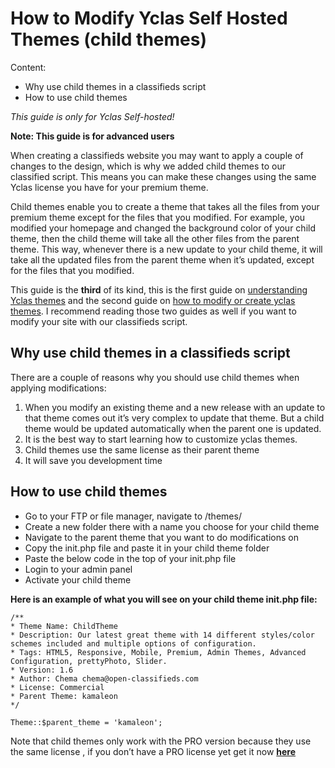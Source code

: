 
# How to Modify Yclas Self Hosted Themes (child themes)

Content:
-   Why use child themes in a classifieds script
-   How to use child themes

*This guide is only for Yclas Self-hosted!*



  

**Note: This guide is for advanced users**

When creating a classifieds website you may want to apply a couple of changes to the design, which is why we added child themes to our classified script. This means you can make these changes using the same Yclas license you have for your premium theme.

Child themes enable you to create a theme that takes all the files from your premium theme except for the files that you modified. 
For example, you modified your homepage and changed the background color of your child theme, then the child theme will take all the other files from the parent theme. This way, whenever there is a new update to your child theme, it will take all the updated files from the parent theme when it’s updated, except for the files that you modified.

This guide is the **third** of its kind, this is the first guide on  [understanding Yclas themes](Technical-understanding-yclas-themes.md)  and the second guide on  [how to modify or create yclas themes](Technical-modify-or-create-a-theme.md). I recommend reading those two guides as well if you want to modify your site with our classifieds script.

## Why use child themes in a classifieds script

There are a couple of reasons why you should use child themes when applying modifications:

1.  When you modify an existing theme and a new release with an update to that theme comes out it’s very complex to update that theme. But a child theme would be updated automatically when the parent one is updated.
2.  It is the best way to start learning how to customize yclas themes.
3.  Child themes use the same license as their parent theme
4.  It will save you development time

## How to use child themes

-   Go to your FTP or file manager, navigate to /themes/
-   Create a new folder there with a name you choose for your child theme
-   Navigate to the parent theme that you want to do modifications on
-   Copy the init.php file and paste it in your child theme folder
-   Paste the below code in the top of your init.php file
-   Login to your admin panel
-   Activate your child theme

**Here is an example of what you will see on your child theme init.php file:**

```
/**
* Theme Name: ChildTheme
* Description: Our latest great theme with 14 different styles/color schemes included and multiple options of configuration. 
* Tags: HTML5, Responsive, Mobile, Premium, Admin Themes, Advanced Configuration, prettyPhoto, Slider.
* Version: 1.6 
* Author: Chema chema@open-classifieds.com
* License: Commercial 
* Parent Theme: kamaleon
*/

Theme::$parent_theme = 'kamaleon';

```

  
Note that child themes only work with the PRO version because they use the same license , if you don’t have a PRO license yet get it now  **[here](https://yclas.com/self-hosted.html)**
